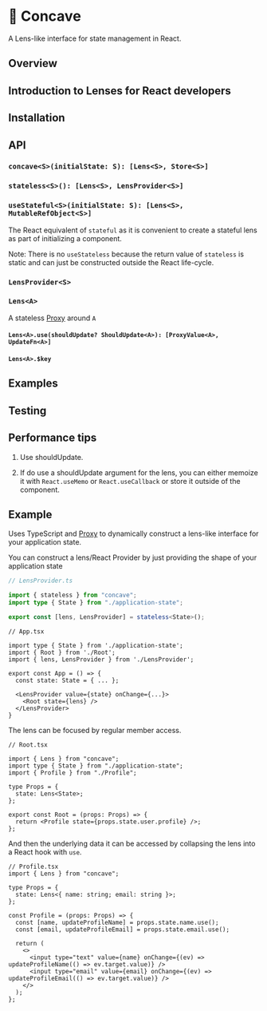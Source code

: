 # 🧐 Concave

A Lens-like interface for state management in React.

## Overview

## Introduction to Lenses for React developers

## Installation

## API

### `concave<S>(initialState: S): [Lens<S>, Store<S>]`

### `stateless<S>(): [Lens<S>, LensProvider<S>]`

### `useStateful<S>(initialState: S): [Lens<S>, MutableRefObject<S>]`

The React equivalent of `stateful` as it is convenient to create a stateful lens as part of initializing a component.

Note: There is no `useStateless` because the return value of `stateless` is static and can just be constructed outside the React life-cycle.

### `LensProvider<S>`

### `Lens<A>`

A stateless [Proxy](https://developer.mozilla.org/en-US/docs/Web/JavaScript/Reference/Global_Objects/Proxy) around `A`

#### `Lens<A>.use(shouldUpdate? ShouldUpdate<A>): [ProxyValue<A>, UpdateFn<A>]`

#### `Lens<A>.$key`

## Examples

## Testing

## Performance tips

1. Use shouldUpdate.

2. If do use a shouldUpdate argument for the lens, you can either memoize it with `React.useMemo` or `React.useCallback` or store it outside
   of the component.

## Example

Uses TypeScript and [Proxy](https://developer.mozilla.org/en-US/docs/Web/JavaScript/Reference/Global_Objects/Proxy) to dynamically construct a lens-like interface for your application state.

You can construct a lens/React Provider by just providing the shape of your application state

```ts
// LensProvider.ts

import { stateless } from "concave";
import type { State } from "./application-state";

export const [lens, LensProvider] = stateless<State>();
```

```tsx
// App.tsx

import type { State } from './application-state';
import { Root } from './Root';
import { lens, LensProvider } from './LensProvider';

export const App = () => {
  const state: State = { ... };

  <LensProvider value={state} onChange={...}>
    <Root state={lens} />
  </LensProvider>
}
```

The lens can be focused by regular member access.

```tsx
// Root.tsx

import { Lens } from "concave";
import type { State } from "./application-state";
import { Profile } from "./Profile";

type Props = {
  state: Lens<State>;
};

export const Root = (props: Props) => {
  return <Profile state={props.state.user.profile} />;
};
```

And then the underlying data it can be accessed by collapsing the lens into a React hook with `use`.

```tsx
// Profile.tsx
import { Lens } from "concave";

type Props = {
  state: Lens<{ name: string; email: string }>;
};

const Profile = (props: Props) => {
  const [name, updateProfileName] = props.state.name.use();
  const [email, updateProfileEmail] = props.state.email.use();

  return (
    <>
      <input type="text" value={name} onChange={(ev) => updateProfileName(() => ev.target.value)} />
      <input type="email" value={email} onChange={(ev) => updateProfileEmail(() => ev.target.value)} />
    </>
  );
};
```
